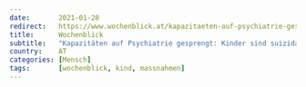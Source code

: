```yaml
---
date:       2021-01-28
redirect:   https://www.wochenblick.at/kapazitaeten-auf-psychiatrie-gesprengt-kinder-sind-suizidal-wegen-corona/
title:      Wochenblick
subtitle:   "Kapazitäten auf Psychiatrie gesprengt: Kinder sind suizidal wegen Corona"
country:    AT
categories: [Mensch]
tags:       [wochenblick, kind, massnahmen]
---
```

